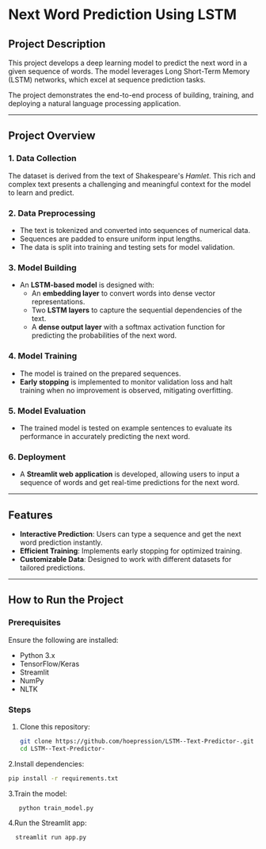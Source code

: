 # Next Word Prediction Using LSTM

## Project Description
This project develops a deep learning model to predict the next word in a given sequence of words. The model leverages Long Short-Term Memory (LSTM) networks, which excel at sequence prediction tasks. 

The project demonstrates the end-to-end process of building, training, and deploying a natural language processing application.

---

## Project Overview

### 1. Data Collection
The dataset is derived from the text of Shakespeare's *Hamlet*. This rich and complex text presents a challenging and meaningful context for the model to learn and predict.

### 2. Data Preprocessing
- The text is tokenized and converted into sequences of numerical data.
- Sequences are padded to ensure uniform input lengths.
- The data is split into training and testing sets for model validation.

### 3. Model Building
- An **LSTM-based model** is designed with:
  - An **embedding layer** to convert words into dense vector representations.
  - Two **LSTM layers** to capture the sequential dependencies of the text.
  - A **dense output layer** with a softmax activation function for predicting the probabilities of the next word.

### 4. Model Training
- The model is trained on the prepared sequences.
- **Early stopping** is implemented to monitor validation loss and halt training when no improvement is observed, mitigating overfitting.

### 5. Model Evaluation
- The trained model is tested on example sentences to evaluate its performance in accurately predicting the next word.

### 6. Deployment
- A **Streamlit web application** is developed, allowing users to input a sequence of words and get real-time predictions for the next word.

---

## Features
- **Interactive Prediction**: Users can type a sequence and get the next word prediction instantly.
- **Efficient Training**: Implements early stopping for optimized training.
- **Customizable Data**: Designed to work with different datasets for tailored predictions.

---

## How to Run the Project
### Prerequisites
Ensure the following are installed:
- Python 3.x
- TensorFlow/Keras
- Streamlit
- NumPy
- NLTK

### Steps
1. Clone this repository:
   ```bash
   git clone https://github.com/hoepression/LSTM--Text-Predictor-.git
   cd LSTM--Text-Predictor-


2.Install dependencies:
```bash
pip install -r requirements.txt

```
3.Train the model:
```bash
   python train_model.py
```

4.Run the Streamlit app:
```bash
  streamlit run app.py

